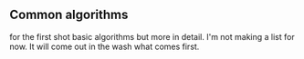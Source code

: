 <h2>Common algorithms</h2>
for the first shot basic algorithms but more in detail. I'm not making a list for now. It will come out in the wash what comes first.
